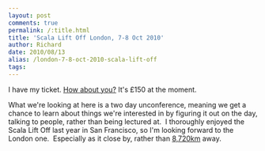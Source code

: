 ```yaml
---
layout: post
comments: true
permalink: /:title.html
title: 'Scala Lift Off London, 7-8 Oct 2010'
author: Richard
date: 2010/08/13
alias: /london-7-8-oct-2010-scala-lift-off
tags:
---
```


I have my ticket. [How about you?][]  It's £150 at the moment.

What we're looking at here is a two day unconference, meaning we get a chance to learn about things we're interested in by figuring it out on the day, talking to people, rather than being lectured at.  I thoroughly
enjoyed the Scala Lift Off last year in San Francisco, so I'm looking
forward to the London one.  Especially as it close by, rather than
[8,720km][] away.

  [How about you?]: http://skillsmatter.com/event/scala/scala-lift-off-london-2010/wd-1044
  [8,720km]: http://www.happyzebra.com/distance-calculator/Brighton-to-San%20Francisco.php
